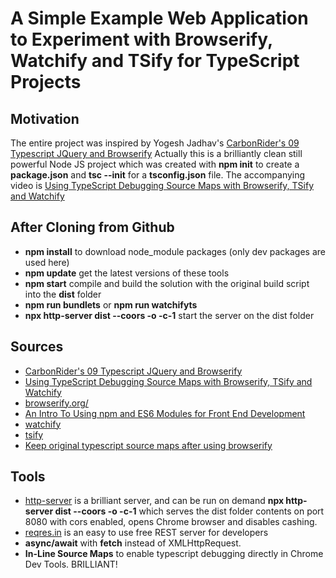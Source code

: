# A Simple Example Web Application to Experiment with Browserify, Watchify and TSify for TypeScript Projects

## Motivation
The entire project was inspired by Yogesh Jadhav's [CarbonRider's 09 Typescript JQuery and Browserify](https://youtu.be/R87Gesz9ALc)
Actually this is a brilliantly clean still powerful Node JS project which was created with **npm init** to create a **package.json** and **tsc --init** for a **tsconfig.json** file.
The accompanying video is [Using TypeScript Debugging Source Maps with Browserify, TSify and Watchify](https://youtu.be/pvw4qx97njU)

## After Cloning from Github
- **npm install** to download node_module packages (only dev packages are used here)
- **npm update** get the latest versions of these tools
- **npm start** compile and build the solution with the original build script into the **dist** folder
- **npm run bundlets** or **npm run watchifyts**
- **npx http-server dist --coors -o -c-1** start the server on the dist folder

## Sources
- [CarbonRider's 09 Typescript JQuery and Browserify](https://youtu.be/R87Gesz9ALc)
- [Using TypeScript Debugging Source Maps with Browserify, TSify and Watchify](https://youtu.be/pvw4qx97njU)
- [browserify.org/](http://browserify.org/)
- [An Intro To Using npm and ES6 Modules for Front End Development](https://wesbos.com/javascript-modules/)
- [watchify](https://www.npmjs.com/package/watchify)
- [tsify](https://www.npmjs.com/package/tsify)
- [Keep original typescript source maps after using browserify](https://stackoverflow.com/a/24346425)

## Tools
- [http-server](https://www.npmjs.com/package/http-server) is a brilliant server, and can be run on demand **npx http-server dist --coors -o -c-1** which serves the dist folder contents on port 8080 with cors enabled, opens Chrome browser and disables cashing.
- [reqres.in](https://reqres.in/) is an easy to use free REST server for developers
- **async/await** with **fetch** instead of XMLHttpRequest.
- **In-Line Source Maps** to enable typescript debugging directly in Chrome Dev Tools. BRILLIANT!
